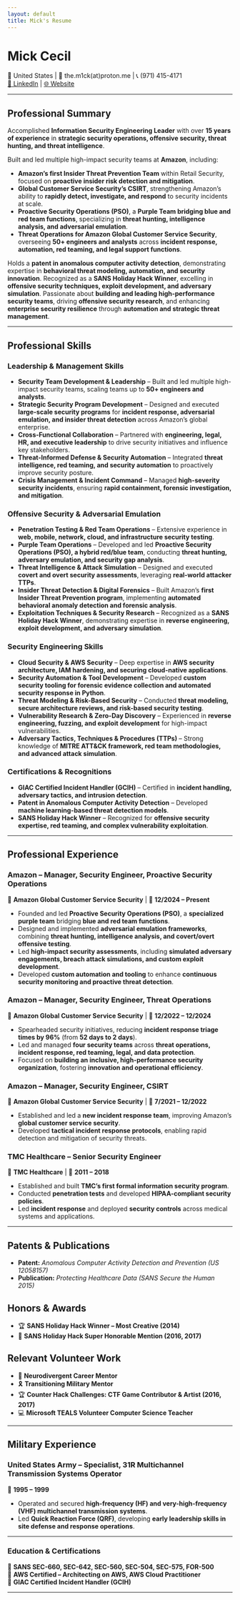```yaml
---
layout: default
title: Mick's Resume
---
```


# **Mick Cecil**  
📍 United States | 📧 the.m1ck(at)proton.me | 📞 (971) 415-4171  
[🔗 LinkedIn](https://www.linkedin.com/in/mickeycecil) | [🌐 Website](https://mickcecil.com)  

---

## **Professional Summary**  
Accomplished **Information Security Engineering Leader** with over **15 years of experience** in **strategic security operations, offensive security, threat hunting, and threat intelligence**.  

Built and led multiple high-impact security teams at **Amazon**, including:  
- **Amazon’s first Insider Threat Prevention Team** within Retail Security, focused on **proactive insider risk detection and mitigation**.  
- **Global Customer Service Security’s CSIRT**, strengthening Amazon’s ability to **rapidly detect, investigate, and respond** to security incidents at scale.  
- **Proactive Security Operations (PSO)**, a **Purple Team bridging blue and red team functions**, specializing in **threat hunting, intelligence analysis, and adversarial emulation**.  
- **Threat Operations for Amazon Global Customer Service Security**, overseeing **50+ engineers and analysts** across **incident response, automation, red teaming, and legal support functions**.  

Holds a **patent in anomalous computer activity detection**, demonstrating expertise in **behavioral threat modeling, automation, and security innovation**. Recognized as a **SANS Holiday Hack Winner**, excelling in **offensive security techniques, exploit development, and adversary simulation**. Passionate about **building and leading high-performance security teams**, driving **offensive security research**, and enhancing **enterprise security resilience** through **automation and strategic threat management**.  

---

## **Professional Skills**  

### **Leadership & Management Skills**  
- **Security Team Development & Leadership** – Built and led multiple high-impact security teams, scaling teams up to **50+ engineers and analysts**.  
- **Strategic Security Program Development** – Designed and executed **large-scale security programs** for **incident response, adversarial emulation, and insider threat detection** across Amazon’s global enterprise.  
- **Cross-Functional Collaboration** – Partnered with **engineering, legal, HR, and executive leadership** to drive security initiatives and influence key stakeholders.  
- **Threat-Informed Defense & Security Automation** – Integrated **threat intelligence, red teaming, and security automation** to proactively improve security posture.  
- **Crisis Management & Incident Command** – Managed **high-severity security incidents**, ensuring **rapid containment, forensic investigation, and mitigation**.  

### **Offensive Security & Adversarial Emulation**  
- **Penetration Testing & Red Team Operations** – Extensive experience in **web, mobile, network, cloud, and infrastructure security testing**.  
- **Purple Team Operations** – Developed and led **Proactive Security Operations (PSO), a hybrid red/blue team**, conducting **threat hunting, adversary emulation, and security gap analysis**.  
- **Threat Intelligence & Attack Simulation** – Designed and executed **covert and overt security assessments**, leveraging **real-world attacker TTPs**.  
- **Insider Threat Detection & Digital Forensics** – Built Amazon’s **first Insider Threat Prevention program**, implementing **automated behavioral anomaly detection and forensic analysis**.  
- **Exploitation Techniques & Security Research** – Recognized as a **SANS Holiday Hack Winner**, demonstrating expertise in **reverse engineering, exploit development, and adversary simulation**.  

### **Security Engineering Skills**  
- **Cloud Security & AWS Security** – Deep expertise in **AWS security architecture, IAM hardening, and securing cloud-native applications**.  
- **Security Automation & Tool Development** – Developed **custom security tooling for forensic evidence collection and automated security response in Python**.  
- **Threat Modeling & Risk-Based Security** – Conducted **threat modeling, secure architecture reviews, and risk-based security testing**.  
- **Vulnerability Research & Zero-Day Discovery** – Experienced in **reverse engineering, fuzzing, and exploit development** for high-impact vulnerabilities.  
- **Adversary Tactics, Techniques & Procedures (TTPs)** – Strong knowledge of **MITRE ATT&CK framework, red team methodologies, and advanced attack simulation**.  

### **Certifications & Recognitions**  
- **GIAC Certified Incident Handler (GCIH)** – Certified in **incident handling, adversary tactics, and intrusion detection**.  
- **Patent in Anomalous Computer Activity Detection** – Developed **machine learning-based threat detection models**.  
- **SANS Holiday Hack Winner** – Recognized for **offensive security expertise, red teaming, and complex vulnerability exploitation**.  

---

## **Professional Experience**  

### **Amazon – Manager, Security Engineer, Proactive Security Operations**  
📍 **Amazon Global Customer Service Security** | 📅 **12/2024 – Present**  
- Founded and led **Proactive Security Operations (PSO)**, a **specialized purple team** bridging **blue and red team functions**.  
- Designed and implemented **adversarial emulation frameworks**, combining **threat hunting, intelligence analysis, and covert/overt offensive testing**.  
- Led **high-impact security assessments**, including **simulated adversary engagements, breach attack simulations, and custom exploit development**.  
- Developed **custom automation and tooling** to enhance **continuous security monitoring and proactive threat detection**.  

### **Amazon – Manager, Security Engineer, Threat Operations**  
📍 **Amazon Global Customer Service Security** | 📅 **12/2022 – 12/2024**  
- Spearheaded security initiatives, reducing **incident response triage times by 96%** (from **52 days to 2 days**).  
- Led and managed **four security teams** across **threat operations, incident response, red teaming, legal, and data protection**.  
- Focused on **building an inclusive, high-performance security organization**, fostering **innovation and operational efficiency**.  

### **Amazon – Manager, Security Engineer, CSIRT**  
📍 **Amazon Global Customer Service Security** | 📅 **7/2021 – 12/2022**  
- Established and led a **new incident response team**, improving Amazon’s **global customer service security**.  
- Developed **tactical incident response protocols**, enabling rapid detection and mitigation of security threats.  

### **TMC Healthcare – Senior Security Engineer**  
📍 **TMC Healthcare** | 📅 **2011 – 2018**  
- Established and built **TMC’s first formal information security program**.  
- Conducted **penetration tests** and developed **HIPAA-compliant security policies**.  
- Led **incident response** and deployed **security controls** across medical systems and applications.  

---

## **Patents & Publications**  
- **Patent:** *Anomalous Computer Activity Detection and Prevention (US 12058157)*  
- **Publication:** *Protecting Healthcare Data (SANS Secure the Human 2015)*  

## **Honors & Awards**  
- 🏆 **SANS Holiday Hack Winner – Most Creative (2014)**  
- 🏅 **SANS Holiday Hack Super Honorable Mention (2016, 2017)**  

## **Relevant Volunteer Work**  
- 🧩 **Neurodivergent Career Mentor**
- 🎗️ **Transitioning Military Mentor**  
- 🏆 **Counter Hack Challenges: CTF Game Contributor & Artist (2016, 2017)**  
- 💻 **Microsoft TEALS Volunteer Computer Science Teacher**  

---

## **Military Experience**  
### **United States Army – Specialist, 31R Multichannel Transmission Systems Operator**  
📅 **1995 – 1999**  
- Operated and secured **high-frequency (HF) and very-high-frequency (VHF) multichannel transmission systems**.  
- Led **Quick Reaction Force (QRF)**, developing **early leadership skills in site defense and response operations**.  

---

### **Education & Certifications**  
📜 **SANS SEC-660, SEC-642, SEC-560, SEC-504, SEC-575, FOR-500**  
📜 **AWS Certified – Architecting on AWS, AWS Cloud Practitioner**  
📜 **GIAC Certified Incident Handler (GCIH)**  

---